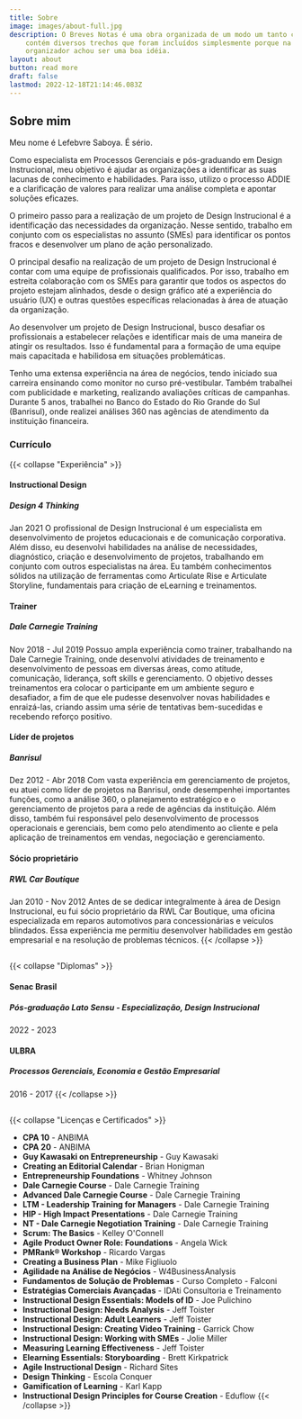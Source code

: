 ```yaml
---
title: Sobre
image: images/about-full.jpg
description: O Breves Notas é uma obra organizada de um modo um tanto caótico e
    contém diversos trechos que foram incluídos simplesmente porque na hora o
    organizador achou ser uma boa idéia.
layout: about
button: read more
draft: false
lastmod: 2022-12-18T21:14:46.083Z
---
```

## Sobre mim

Meu nome é Lefebvre Saboya. É sério.

Como especialista em Processos Gerenciais e pós-graduando em Design Instrucional, meu objetivo é ajudar as organizações a identificar as suas lacunas de conhecimento e habilidades. Para isso, utilizo o processo ADDIE e a clarificação de valores para realizar uma análise completa e apontar soluções eficazes.

O primeiro passo para a realização de um projeto de Design Instrucional é a identificação das necessidades da organização. Nesse sentido, trabalho em conjunto com os especialistas no assunto (SMEs) para identificar os pontos fracos e desenvolver um plano de ação personalizado.

O principal desafio na realização de um projeto de Design Instrucional é contar com uma equipe de profissionais qualificados. Por isso, trabalho em estreita colaboração com os SMEs para garantir que todos os aspectos do projeto estejam alinhados, desde o design gráfico até a experiência do usuário (UX) e outras questões específicas relacionadas à área de atuação da organização.

Ao desenvolver um projeto de Design Instrucional, busco desafiar os profissionais a estabelecer relações e identificar mais de uma maneira de atingir os resultados. Isso é fundamental para a formação de uma equipe mais capacitada e habilidosa em situações problemáticas.

Tenho uma extensa experiência na área de negócios, tendo iniciado sua carreira ensinando como monitor no curso pré-vestibular. Também trabalhei com publicidade e marketing, realizando avaliações críticas de campanhas. Durante 5 anos, trabalhei no Banco do Estado do Rio Grande do Sul (Banrisul), onde realizei análises 360 nas agências de atendimento da instituição financeira.


### Currículo

{{< collapse "Experi&ecirc;ncia" >}}
#### Instructional Design
##### Design 4 Thinking
Jan 2021
O profissional de Design Instrucional é um especialista em desenvolvimento de projetos educacionais e de comunicação corporativa. Além disso, eu desenvolvi habilidades na análise de necessidades, diagnóstico, criação e desenvolvimento de projetos, trabalhando em conjunto com outros especialistas na área. Eu também conhecimentos sólidos na utilização de ferramentas como Articulate Rise e Articulate Storyline, fundamentais para criação de eLearning e treinamentos.

#### Trainer 
##### Dale Carnegie Training
Nov 2018 - Jul 2019
Possuo ampla experiência como trainer, trabalhando na Dale Carnegie Training, onde desenvolvi atividades de treinamento e desenvolvimento de pessoas em diversas áreas, como atitude, comunicação, liderança, soft skills e gerenciamento. O objetivo desses treinamentos era colocar o participante em um ambiente seguro e desafiador, a fim de que ele pudesse desenvolver novas habilidades e enraizá-las, criando assim uma série de tentativas bem-sucedidas e recebendo reforço positivo.

#### Líder de projetos
##### Banrisul
Dez 2012 - Abr 2018
Com vasta experiência em gerenciamento de projetos, eu atuei como líder de projetos na Banrisul, onde desempenhei importantes funções, como a análise 360, o planejamento estratégico e o gerenciamento de projetos para a rede de agências da instituição. Além disso, também fui responsável pelo desenvolvimento de processos operacionais e gerenciais, bem como pelo atendimento ao cliente e pela aplicação de treinamentos em vendas, negociação e gerenciamento.

#### Sócio proprietário
##### RWL Car Boutique
Jan 2010 - Nov 2012
Antes de se dedicar integralmente à área de Design Instrucional, eu fui sócio proprietário da RWL Car Boutique, uma oficina especializada em reparos automotivos para concessionárias e veículos blindados. Essa experiência me permitiu desenvolver habilidades em gestão empresarial e na resolução de problemas técnicos.
{{< /collapse >}}

## 

{{< collapse "Diplomas" >}}
#### Senac Brasil
##### Pós-graduação Lato Sensu - Especialização, Design Instrucional
2022 - 2023
#### ULBRA
##### Processos Gerenciais, Economia e Gestão Empresarial
2016 - 2017
{{< /collapse >}}

##

{{< collapse "Licen&ccedil;as e Certificados" >}}

- **CPA 10** - ANBIMA
- **CPA 20** - ANBIMA
- **Guy Kawasaki on Entrepreneurship** - Guy Kawasaki
- **Creating an Editorial Calendar** - Brian Honigman
- **Entrepreneurship Foundations** -  Whitney Johnson
- **Dale Carnegie Course** - Dale Carnegie Training
- **Advanced Dale Carnegie Course** - Dale Carnegie Training
- **LTM - Leadership Training for Managers** - Dale Carnegie Training
- **HIP - High Impact Presentations** - Dale Carnegie Training
- **NT - Dale Carnegie Negotiation Training** - Dale Carnegie Training
- **Scrum: The Basics** - Kelley O'Connell
- **Agile Product Owner Role: Foundations** - Angela Wick
- **PMRank® Workshop** - Ricardo Vargas
- **Creating a Business Plan** - Mike Figliuolo
- **Agilidade na Análise de Negócios** - W4BusinessAnalysis
- **Fundamentos de Solução de Problemas** - Curso Completo - Falconi
- **Estratégias Comerciais Avançadas** - IDAti Consultoria e Treinamento
- **Instructional Design Essentials: Models of ID** - Joe Pulichino
- **Instructional Design: Needs Analysis** - Jeff Toister
- **Instructional Design: Adult Learners** - Jeff Toister
- **Instructional Design: Creating Video Training** - Garrick Chow
- **Instructional Design: Working with SMEs** - Jolie Miller
- **Measuring Learning Effectiveness** - Jeff Toister
- **Elearning Essentials: Storyboarding** - Brett Kirkpatrick
- **Agile Instructional Design** - Richard Sites
- **Design Thinking** - Escola Conquer
- **Gamification of Learning** - Karl Kapp
- **Instructional Design Principles for Course Creation** - Eduflow
{{< /collapse >}}

